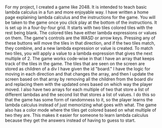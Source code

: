 For my project, I created a game like 2048. It is intended to teach basic lambda calculus in a fun and more enjoyable way. I have written a home page explaining lambda calculus and the instructions for the game. You will be taken to the game once you click play at the bottom of the instructions. It is set up in a four-by-four grid. It starts with two tiles colored tiles with the rest being blank. The colored tiles have either lambda expressions or values on them. The game's controls are the WASD or arrow keys. Pressing any of these buttons will move the tiles in that direction, and if the two tiles match, they combine, and a new lambda expression or value is created. To match two tiles, you will apply a value to a lambda expression that gives the next multiple of 2. 
The game works code-wise in that I have an array that keeps track of the tiles in the game. The tiles that are seen on the screen are stored as children of a div I have given the id "board." I have the logic for moving in each direction and that changes the array, and then I update the screen based on that array by removing all the children from the board div and replacing them with the updated ones based on which way the player moved. I also have two arrays for each multiple of two that store a list of different lambdas and the second list that stores a list of values. I do this so that the game has some form of randomness to it, so the player learns the lambda calculus instead of just memorizing what goes with what. The game also has a color mode where the tiles get colored based on what multiple of two they are. This makes it easier for someone to learn lambda calculus because they get the answers instead of having to guess to start.
